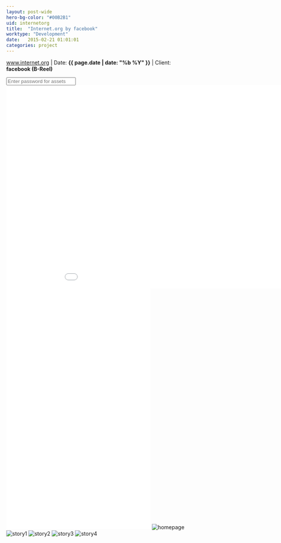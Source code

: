 ```yaml
---
layout: post-wide
hero-bg-color: "#00B2B1"
uid: internetorg
title:  "Internet.org by facebook"
worktype: "Development"
date:   2015-02-21 01:01:01
categories: project
---
```


<p>
</p>

<p class="meta"><a href="http://www.internet.org">www.internet.org</a> | Date: <strong>{{ page.date | date: "%b %Y" }}</strong> | Client: <strong>facebook (B-Reel)</strong></p>

<div class="showcase__password__screen">
  <input type="password" id="showcase__password" value="" placeholder="Enter password for assets"/>
</div>

<div class="showcase passworded">
  <iframe src="//player.vimeo.com/video/122216449" width="1000" height="540" frameborder="0"> </iframe>
  <br/>
  <iframe src="//player.vimeo.com/video/122216871" width="384" height="640" frameborder="0"> </iframe>

  <img src="/img/internetorg/homepage.jpg" alt="homepage">
  <img src="/img/internetorg/story1.jpg" alt="story1">
  <img src="/img/internetorg/story2.jpg" alt="story2">
  <img src="/img/internetorg/story3.jpg" alt="story3">
  <img src="/img/internetorg/story4.jpg" alt="story4">

</div>



